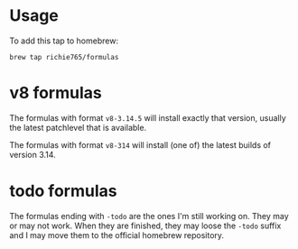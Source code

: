 # Usage
To add this tap to homebrew:

    brew tap richie765/formulas
    
# v8 formulas
The formulas with format `v8-3.14.5` will install exactly that version, usually the latest patchlevel that is available.

The formulas with format `v8-314` will install (one of) the latest builds of version 3.14.

# todo formulas
The formulas ending with `-todo` are the ones I'm still working on. They may or may not work. When they are finished, they may loose the `-todo` suffix and I may move them to the official homebrew repository.
